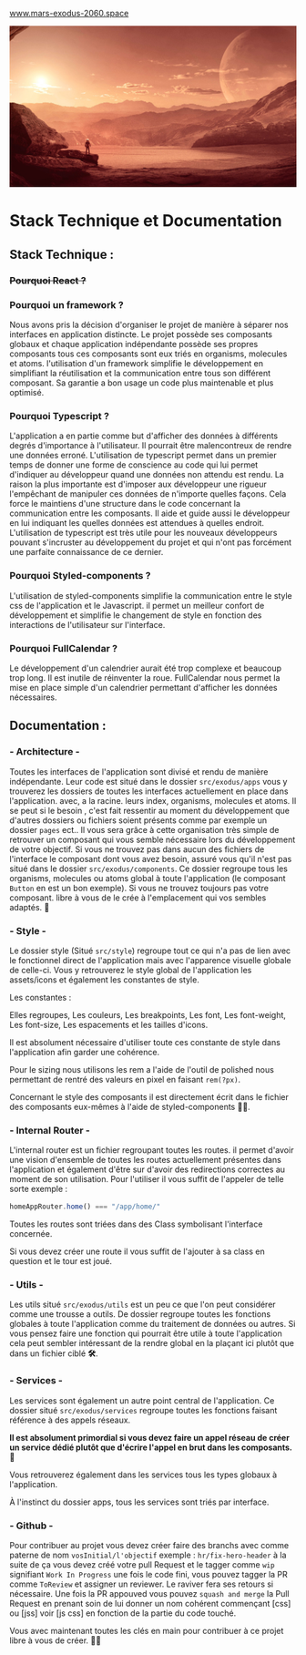 www.mars-exodus-2060.space

![Alt text](src/styles/assets/pics/hero/hero_7.jpg?raw=true "Title")

# Stack Technique et Documentation

## Stack Technique :

### ~~Pourquoi React ?~~

### Pourquoi un framework ?

Nous avons pris la décision d'organiser le projet de manière à séparer nos interfaces en application distincte. Le projet possède ses composants globaux et chaque application indépendante possède ses propres composants tous ces composants sont eux triés en organisms, molecules et atoms. l'utilisation d'un framework simplifie le développement en simplifiant la réutilisation et la communication entre tous son différent composant. Sa garantie a bon usage un code plus maintenable et plus optimisé. 

### Pourquoi Typescript ?

L'application a en partie comme but d'afficher des données à différents degrés d'importance à l'utilisateur. Il pourrait être malencontreux de rendre une données erroné. L'utilisation de typescript permet dans un premier temps de donner une forme de conscience au code qui lui permet d'indiquer au développeur quand une données non attendu est rendu. La raison la plus importante est d'imposer aux développeur une rigueur l'empêchant de manipuler ces données de n'importe quelles façons. Cela force le maintiens d'une structure dans le code concernant la communication entre les composants. Il aide et guide aussi le développeur en lui indiquant les quelles données est attendues à quelles endroit. L'utilisation de typescript est très utile pour les nouveaux développeurs pouvant s'incruster au développement du projet et qui n'ont pas forcément une parfaite connaissance de ce dernier.

### Pourquoi Styled-components ?

L'utilisation de styled-components simplifie la communication entre le style css de l'application et le Javascript. il permet un meilleur confort de développement et simplifie le changement de style en fonction des interactions de l'utilisateur sur l'interface.

### Pourquoi FullCalendar ?

Le développement d'un calendrier aurait été trop complexe et beaucoup trop long. Il est inutile de réinventer la roue. FullCalendar nous permet la mise en place simple d'un calendrier permettant d'afficher les données nécessaires.

## Documentation :

### - Architecture -

Toutes les interfaces de l'application sont divisé et rendu de manière indépendante. Leur code est situé dans le dossier `src/exodus/apps` vous y trouverez les dossiers de toutes les interfaces actuellement en place dans l'application. avec, a la racine. leurs index, organisms, molecules et atoms. Il se peut si le besoin , c'est fait ressentir au moment du développement que d'autres dossiers ou fichiers soient présents comme par exemple un dossier `pages` ect.. Il vous sera grâce à cette organisation très simple de retrouver un composant qui vous semble nécessaire lors du développement de votre objectif. Si vous ne trouvez pas dans aucun des fichiers de l'interface le composant dont vous avez besoin, assuré vous qu'il n'est pas situé dans le dossier `src/exodus/components`. Ce dossier regroupe tous les organisms, molecules ou atoms global à toute l'application (le composant `Button` en est un bon exemple). Si vous ne trouvez toujours pas votre composant. libre à vous de le crée à l'emplacement qui vos sembles adaptés. 🥳

### - Style -

Le dossier style (Situé `src/style`) regroupe tout ce qui n'a pas de lien avec le fonctionnel direct de l'application mais avec l'apparence visuelle globale de celle-ci. Vous y retrouverez le style global de l'application les assets/icons et également les constantes de style. 

Les constantes : 

Elles regroupes, Les couleurs, Les breakpoints, Les font, Les font-weight, Les font-size, Les espacements et les tailles d'icons. 

Il est absolument nécessaire d'utiliser toute ces constante de style dans l'application afin garder une cohérence. 

Pour le sizing nous utilisons les rem a l'aide de l'outil de polished nous permettant de rentré des valeurs en pixel en faisant `rem(?px)`.

Concernant le style des composants il est directement écrit dans le fichier des composants eux-mêmes à l'aide de styled-components 💅✨.

### - Internal Router -

L'internal router est un fichier regroupant toutes les routes. il permet d'avoir une vision d'ensemble de toutes les routes actuellement présentes dans l'application et également d'être sur d'avoir des redirections correctes au moment de son utilisation. Pour l'utiliser il vous suffit de l'appeler de telle sorte exemple : 

```jsx
homeAppRouter.home() === "/app/home/"
```

Toutes les routes sont triées dans des Class symbolisant l'interface concernée.

Si vous devez créer une route il vous suffit de l'ajouter à sa class en question et le tour est joué.  

### - Utils -

Les utils situé `src/exodus/utils` est un peu ce que l'on peut considérer comme une trousse a outils. De dossier regroupe toutes les fonctions globales à toute l'application comme du traitement de données ou autres. Si vous pensez faire une fonction qui pourrait être utile à toute l'application cela peut sembler intéressant de la rendre global en la plaçant ici plutôt que dans un fichier ciblé **🛠**. 

### - Services -

Les services sont également un autre point central de l'application. Ce dossier situé `src/exodus/services` regroupe toutes les fonctions faisant référence à des appels réseaux. 

**Il est absolument primordial si vous devez faire un appel réseau de créer un service dédié plutôt que d'écrire l'appel en brut dans les composants.👺** 

Vous retrouverez également dans les services tous les types globaux à l'application.

À l'instinct du dossier apps, tous les services sont triés par interface.

### - Github -

Pour contribuer au projet vous devez créer faire des branchs avec comme paterne de nom `vosInitial/l'objectif` exemple : `hr/fix-hero-header` à la suite de ça vous devez créé votre pull Request et le tagger comme `wip` signifiant `Work In Progress` une fois le code fini, vous pouvez tagger la PR comme `ToReview` et assigner un reviewer. Le raviver fera ses retours si nécessaire. Une fois la PR appouved vous pouvez `squash and merge` la Pull Request en prenant soin de lui donner un nom cohérent commençant [css] ou [jss] voir [js css] en fonction de la partie du code touché. 

Vous avec maintenant toutes les clés en main pour contribuer à ce projet libre à vous de créer. 👨‍🎨
